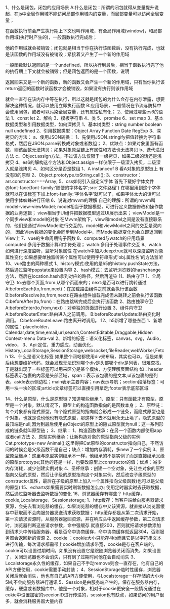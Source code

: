 1、什么是闭包，闭包的应用场景
    A:什么是闭包：所谓的闭包就得从变量提升说起，在js中全局作用域不能访问局部作用域内的变量，而局部变量可以访问全局变量；
 
在函数执行前会产生执行期上下文也叫作用域，有全局作用域(window)，和局部作用域(执行时产生的)，一般函数执行完成后；
 
他的作用域就会被销毁；闭包就是相当于你在执行该函数后，没有执行完成，也就是该函数的作用域没有被销毁；紧接着又产生了一个新的作用域
 
一般函数默认返回的是一个undefined，所以执行到最后，相当于函数执行完了他的执行期上下文就会被销毁；但是闭包返回的是一个函数，说明
 
返回回来又是一个新的函数，新的函数又会产生一个新的作用域，只有当你执行该return返回的函数时该函数才会被销毁，如果没有执行则该作用域
 
就会一直存在该内存中等在执行，所以这就是闭包的为什么会存在内存泄露，想要解决这种情况，就可以使用立即执行函数
    B:应用场景，一般情况在节流与防抖中会使用闭包，或者可以污染全局变量，还有属性私有化；
2、使用过哪些es6的语法
    1、const let 
    2、解构
    3、模板字符串
    4、类
    5、promise
    6、set map
3、基本数据类型和引用数据类型，如何深拷贝
    1、基本树类型：string number boolean null undefined
    2、引用数据类型：Object  Array Function Date RegExp
    3、深拷贝的方法：
        a、使用JSON转换：
            1、先使用JSON.stringify把值转换为字符串格式，然后在JSON.parse转换成对象或者数组；
            2、优缺点：如果对象里面有函数，则该函数无法拷贝；如果对象原型链上有属性和方法也无法拷贝
        b、迭代递归方法
        c、Object.assign方法，不过该方法仅限于一级拷贝，如果二级的话还是浅拷贝
        d、es6的解构这个方法和Object.assign一样仅限于一级深入拷贝，二级深入就是浅拷贝
4、如何区分是否是数组
    1、A instanceof B 看A对象的原型链上 有没有B的原型
    2、Object.prototype.toString.call();
    3、constructor： arr.constructor===Array;
5、css如何引入自定义字体 首先下载好字体文件
    @font-face{font-family:’随便的字体名字‘;src:'文件路径'}
    在哪里用到这个字体就可以在该标签下加上font-family:'字体名字'就可以了，如果字体太大的话可以使用字体蜘蛛进行压缩
6、说说对mvvm的理解
自己的理解：所谓的mvvm叫model-view-viewModel;
model相当于数据模型，可进行定义数据修改和操作数据的业务逻辑；
view相当于UI组件把数据模型通过UI展示出来；
viewModel是一个同步view和model的对象
在Mvvm架构下，view和model之间是没有直接联系的，他们是通过ViewModel进行交互的，model和viewModel之间的交互是双向的，
因此View数据的变化会同步到Model中，而Model数据变化也会立即返回到View上
7、vue的生命周期钩子函数
8、computed与watch的应用场景
    computed:多用于数据计算和字符处理；
    watch:多用于处理事件交互
9、watch如何进行深度监听，监听对象属性
    在watch中加入deep:true就可以深度监听对象属性变化
    如果想要单独监听某个属性可以使用字符串形式'obj.属性名'的方法监听
10、vue路由的两种模式
    1、history模式:使用的是h5的history.pushState方法，然后通过监听popstate来设置内容
    2、hash模式：去监听浏览器的hashchange方法，然后在location.hash拿到对应的路径，然后再渲染
11、路由守卫
    1、全局守卫: to:去哪个页面,from:从哪个页面来的；next:是否可以进行跳转通过
        A:beforeEach(to,from,next)：在加载路由组件之前就会执行该函数
        B:beforeResolve(to,from,next):在路由组件加载完成但未跳转之前会执行该函数
        C:beforeAfter(to,from)：在路由跳转完成后会执行该函数
    2、路由独享守卫
        A:beforeEnter(to,from,next)：对单独的页面进行设置
    3、组件内守卫
        A:beforeRouterEnter:路由进入之前调用。
        B:beforeRouterUpdate:路由变化时调用。
        C:beforeRouteLeave:路由离开时调用。
12、h5新增了哪些东西
    1、新增的属性：placeholder，Calendar,date,time,email,url,search,ContentEditable,Draggable,Hidden Context-menu Data-val
    2、新增的标签：语义化标签，canvas，svg，Audio，video，
    3、Api:定位，重力感应，动画优化，History,LocalStorage,SessionStorage,websocket,fileReader,webWorker,Fetch
13、什么是语义化标签
如果整个网站都使用div来布局，其实也可以，但是如果后续想要维护代码，就会发现无法识别哪个div是头部哪个div是列表，很难查找，于是就出现了一些标签可以用来区分是某个模块，方便理解页面结构
如：header标签表示包裹的内容是头部区域，span：表示该包裹的是文本,ul该包裹的是列表，aside表示侧边栏；main表示主要内容；nav表示导航；section段落标签：可用一块一块的区域;article文章标签可以直接引用拿走;footer表示底部区域
 
14、什么是原型，什么是原型链？知道哪些继承
    1、原型：只有函数才有原型，原型是一个对象，默认情况下，原型上的构造函数指向的是函数本身；
    2、原型链：每个对象都有隐式原型，每个隐式原型的指向就会形成一个链条，而隐式原型也是个对象，也就是说也他也有隐式原型，那这样下去不就用永无止境了，隐式原型的最顶端是null,因为到最后使用由Object的原型上的隐式原型就为null；这一系列形成的链条就叫原型链；
    3、继承：
        1、构造函数继承：在另一个函数内部使用app或者call方法
        2、原型实例继承：让新构造对象的原型指向父级的实例 Cat.prototype=new Animal();这里得把Cat原型的constructor指向自己，不然访问的时候会是父级函数不是自己；缺点：增加内存消耗，多new了一个实例
        3、原型原型继承：这里与原型实例继承不一样，他继承的不是实例了而是直接继承父级的原型prototype;其他的还是一样，也要改原型上constructor的值；优点：减少内存消耗，减少创建实例对象
        4、圣杯继承：创建一个空对象，先让空对象的原型指向父级的原型，然后让子级的原型指向这个对象实例，然后改变子级原型的constructor属性，最后在子级的原型上加入一个属性指向父级函数(也可以是父级的原型)
15、echarts如果需要实时刷新数据怎么办;
使用定时器实时去获取数据，然后通过监听器去监听数据的变化
16、浏览器缓存有哪些？
    http缓存，cookie,Localstorage，Sessionstorage;
    1、http缓存：当客户端给向服务器请求资源，会先去看浏览器的缓存，如果浏览器的缓存中又该资源，就直接从浏览器缓存中获取而不会向服务器发送请求获取数据；
                http缓存都是从第二次请求开始，第一次请求资源时，从服务器返回资源，并在响应头中返回缓存参数，第二次请求时，浏览器判断这些请求参数，命中强缓存
                就直接200，否则就把请求参数添加到请求头中传给服务器，看是否命中协商缓存，命中协商缓存就返回304，否则服务器会返回新的资源
    2、cookie ：cookie大小只能存4kb而且它是以字符串文本进行传输，每次请求都需带上cookie增加请求带宽，cookie是存在客户端的，cookie可以设置过期时间，如果没有设置它是跟随浏览器关闭而消失，如果设置了，关闭浏览器也不会消失，只有到了过期时间他在会自动消失
    3、Localstorage永久性的缓存，如果自己不手动remove则会一直存在，他有自己的API方便使用，cookie需要手动封装；
    4、SessionStorage临时性缓存，浏览器关闭后就会消失，他也有自己的API方便使用，与Localstorage一样存储的大小为5M;不会向服务器进行通讯
    5、Session是由服务端产生的，保存在服务器内存，缓存，硬盘或者数据库中，他是一个对象，相对于cookie更安全一般情况通过在cokie中设置加密的seeeionID进行传递的，session也有缺点，如果访问的用户很多，就会消耗服务器大量内存